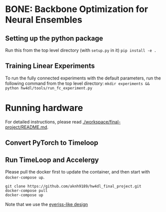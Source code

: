 # BONE: Backbone Optimization for Neural Ensembles

## Setting up the python package
Run this from the top level directory (with `setup.py` in it)
```pip install -e .```

## Training Linear Experiments 
To run the fully connected experiments with the default parameters, run the following command from the top level directory:
```mkdir experiments && python hw4dl/tools/run_fc_experiment.py```

# Running hardware 
For detailed instructions, please read [./workspace/final-project/README.md](./workspace/final-project/README.md). 

## Convert PyTorch to Timeloop 

## Run TimeLoop and Accelergy

Please pull the docker first to update the container, and then start with `docker-compose up`. 
```
git clone https://github.com/aknh9189/hw4dl_final_project.git
docker-compose pull
docker-compose up
```
Note that we use the [eyeriss-like design](https://people.csail.mit.edu/emer/papers/2017.01.jssc.eyeriss_design.pdf)

